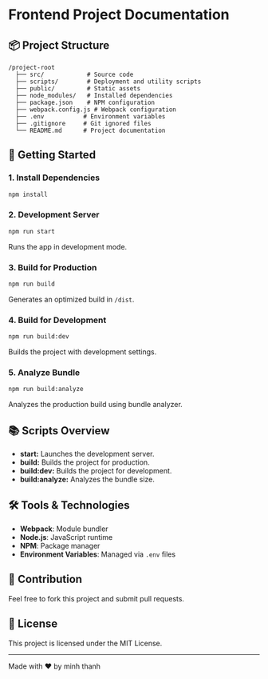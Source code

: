 # Frontend Project Documentation

## 📦 Project Structure

```
/project-root
  ├── src/            # Source code
  ├── scripts/        # Deployment and utility scripts
  ├── public/         # Static assets
  ├── node_modules/   # Installed dependencies
  ├── package.json    # NPM configuration
  ├── webpack.config.js # Webpack configuration
  ├── .env           # Environment variables
  ├── .gitignore     # Git ignored files
  └── README.md      # Project documentation
```

## 🚀 Getting Started

### 1. Install Dependencies

```bash
npm install
```

### 2. Development Server

```bash
npm run start
```

Runs the app in development mode.

### 3. Build for Production

```bash
npm run build
```

Generates an optimized build in `/dist`.

### 4. Build for Development

```bash
npm run build:dev
```

Builds the project with development settings.

### 5. Analyze Bundle

```bash
npm run build:analyze
```

Analyzes the production build using bundle analyzer.

## 📚 Scripts Overview

- **start:** Launches the development server.
- **build:** Builds the project for production.
- **build:dev:** Builds the project for development.
- **build:analyze:** Analyzes the bundle size.

## 🛠️ Tools & Technologies

- **Webpack**: Module bundler
- **Node.js**: JavaScript runtime
- **NPM**: Package manager
- **Environment Variables**: Managed via `.env` files

## 🤝 Contribution

Feel free to fork this project and submit pull requests.

## 📄 License

This project is licensed under the MIT License.

---

Made with ❤️ by minh thanh
